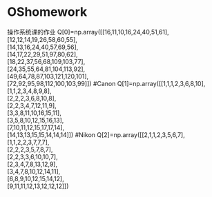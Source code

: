 # OShomework
操作系统课的作业
    Q[0]=np.array([[16,11,10,16,24,40,51,61],\
                  [12,12,14,19,26,58,60,55],\
                  [14,13,16,24,40,57,69,56],\
                  [14,17,22,29,51,97,80,62],\
                  [18,22,37,56,68,109,103,77],\
                  [24,35,55,64,81,104,113,92],\
                  [49,64,78,87,103,121,120,101],\
                  [72,92,95,98,112,100,103,99]])
    #Canon
    Q[1]=np.array([[1,1,1,2,3,6,8,10],\
                  [1,1,2,3,4,8,9,8],\
                  [2,2,2,3,6,8,10,8],\
                  [2,2,3,4,7,12,11,9],\
                  [3,3,8,11,10,16,15,11],\
                  [3,5,8,10,12,15,16,13],\
                  [7,10,11,12,15,17,17,14],\
                  [14,13,13,15,15,14,14,14]])
    #Nikon
    Q[2]=np.array([[2,1,1,2,3,5,6,7],\
                  [1,1,2,2,3,7,7,7],\
                  [2,2,2,3,5,7,8,7],\
                  [2,2,3,3,6,10,10,7],\
                  [2,3,4,7,8,13,12,9],\
                  [3,4,7,8,10,12,14,11],\
                  [6,8,9,10,12,15,14,12],\
                  [9,11,11,12,13,12,12,12]])
